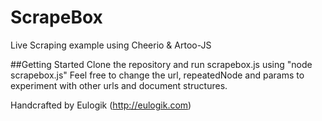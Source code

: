 # ScrapeBox
Live Scraping example using Cheerio &amp; Artoo-JS

##Getting Started
Clone the repository and run scrapebox.js using "node scrapebox.js"
Feel free to change the url, repeatedNode and params to experiment with other urls and document structures.

Handcrafted by Eulogik (http://eulogik.com)
